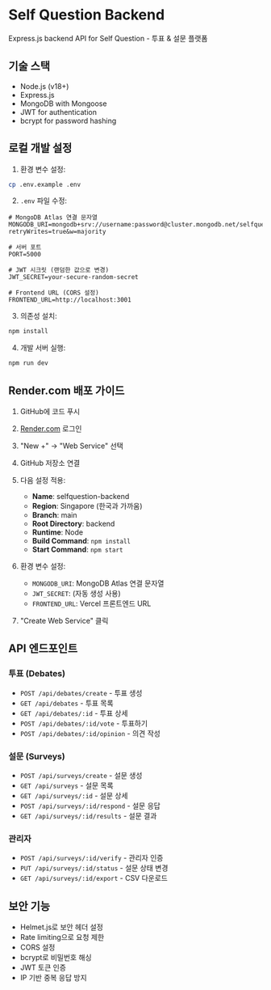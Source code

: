 # Self Question Backend

Express.js backend API for Self Question - 투표 & 설문 플랫폼

## 기술 스택

- Node.js (v18+)
- Express.js
- MongoDB with Mongoose
- JWT for authentication
- bcrypt for password hashing

## 로컬 개발 설정

1. 환경 변수 설정:
```bash
cp .env.example .env
```

2. `.env` 파일 수정:
```env
# MongoDB Atlas 연결 문자열
MONGODB_URI=mongodb+srv://username:password@cluster.mongodb.net/selfquestion?retryWrites=true&w=majority

# 서버 포트
PORT=5000

# JWT 시크릿 (랜덤한 값으로 변경)
JWT_SECRET=your-secure-random-secret

# Frontend URL (CORS 설정)
FRONTEND_URL=http://localhost:3001
```

3. 의존성 설치:
```bash
npm install
```

4. 개발 서버 실행:
```bash
npm run dev
```

## Render.com 배포 가이드

1. GitHub에 코드 푸시
2. [Render.com](https://render.com) 로그인
3. "New +" → "Web Service" 선택
4. GitHub 저장소 연결
5. 다음 설정 적용:
   - **Name**: selfquestion-backend
   - **Region**: Singapore (한국과 가까움)
   - **Branch**: main
   - **Root Directory**: backend
   - **Runtime**: Node
   - **Build Command**: `npm install`
   - **Start Command**: `npm start`

6. 환경 변수 설정:
   - `MONGODB_URI`: MongoDB Atlas 연결 문자열
   - `JWT_SECRET`: (자동 생성 사용)
   - `FRONTEND_URL`: Vercel 프론트엔드 URL

7. "Create Web Service" 클릭

## API 엔드포인트

### 투표 (Debates)
- `POST /api/debates/create` - 투표 생성
- `GET /api/debates` - 투표 목록
- `GET /api/debates/:id` - 투표 상세
- `POST /api/debates/:id/vote` - 투표하기
- `POST /api/debates/:id/opinion` - 의견 작성

### 설문 (Surveys)
- `POST /api/surveys/create` - 설문 생성
- `GET /api/surveys` - 설문 목록
- `GET /api/surveys/:id` - 설문 상세
- `POST /api/surveys/:id/respond` - 설문 응답
- `GET /api/surveys/:id/results` - 설문 결과

### 관리자
- `POST /api/surveys/:id/verify` - 관리자 인증
- `PUT /api/surveys/:id/status` - 설문 상태 변경
- `GET /api/surveys/:id/export` - CSV 다운로드

## 보안 기능

- Helmet.js로 보안 헤더 설정
- Rate limiting으로 요청 제한
- CORS 설정
- bcrypt로 비밀번호 해싱
- JWT 토큰 인증
- IP 기반 중복 응답 방지
